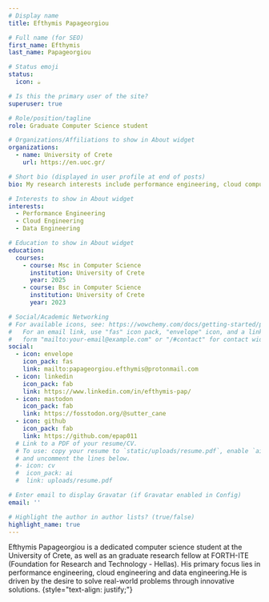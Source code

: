 ```yaml
---
# Display name
title: Efthymis Papageorgiou

# Full name (for SEO)
first_name: Efthymis
last_name: Papageorgiou

# Status emoji
status:
  icon: ☕️

# Is this the primary user of the site?
superuser: true

# Role/position/tagline
role: Graduate Computer Science student

# Organizations/Affiliations to show in About widget
organizations:
  - name: University of Crete
    url: https://en.uoc.gr/

# Short bio (displayed in user profile at end of posts)
bio: My research interests include performance engineering, cloud computing and data engineering.

# Interests to show in About widget
interests:
  - Performance Engineering
  - Cloud Engineering
  - Data Engineering

# Education to show in About widget
education:
  courses:
    - course: Msc in Computer Science
      institution: University of Crete
      year: 2025
    - course: Bsc in Computer Science
      institution: University of Crete
      year: 2023

# Social/Academic Networking
# For available icons, see: https://wowchemy.com/docs/getting-started/page-builder/#icons
#   For an email link, use "fas" icon pack, "envelope" icon, and a link in the
#   form "mailto:your-email@example.com" or "/#contact" for contact widget.
social:
  - icon: envelope
    icon_pack: fas
    link: mailto:papageorgiou.efthymis@protonmail.com
  - icon: linkedin
    icon_pack: fab
    link: https://www.linkedin.com/in/efthymis-pap/
  - icon: mastodon
    icon_pack: fab
    link: https://fosstodon.org/@sutter_cane
  - icon: github
    icon_pack: fab
    link: https://github.com/epap011
  # Link to a PDF of your resume/CV.
  # To use: copy your resume to `static/uploads/resume.pdf`, enable `ai` icons in `params.yaml`,
  # and uncomment the lines below.
  #- icon: cv
  #  icon_pack: ai
  #  link: uploads/resume.pdf

# Enter email to display Gravatar (if Gravatar enabled in Config)
email: ''

# Highlight the author in author lists? (true/false)
highlight_name: true
---
```


Efthymis Papageorgiou is a dedicated computer science student at the University of Crete, as well as an graduate research fellow at FORTH-ITE (Foundation for Research and Technology - Hellas). His primary focus lies in performance engineering, cloud engineering and data engineering.He is driven by the desire to solve real-world problems through innovative solutions.
{style="text-align: justify;"}

